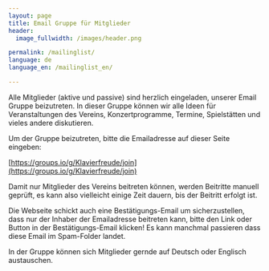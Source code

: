 ```yaml
---
layout: page
title: Email Gruppe für Mitglieder
header:
  image_fullwidth: /images/header.png

permalink: /mailinglist/
language: de
language_en: /mailinglist_en/

---
```


Alle Mitglieder (aktive und passive) sind herzlich eingeladen, unserer Email Gruppe beizutreten. 
In dieser Gruppe können wir alle Ideen für Veranstaltungen des Vereins, Konzertprogramme, Termine, Spielstätten und
vieles andere diskutieren. 

Um der Gruppe beizutreten, bitte die Emailadresse auf dieser Seite eingeben: 

[https://groups.io/g/Klavierfreude/join](https://groups.io/g/Klavierfreude/join)

Damit nur Mitglieder des Vereins beitreten können, werden Beitritte manuell geprüft, es kann also vielleicht einige Zeit dauern,
bis der Beitritt erfolgt ist. 

Die Webseite schickt auch eine Bestätigungs-Email um sicherzustellen, dass nur der Inhaber der Emailadresse beitreten kann, bitte 
den Link oder Button in der Bestätigungs-Email klicken! Es kann manchmal passieren dass diese Email im Spam-Folder 
landet. 

In der Gruppe können sich Mitglieder gernde auf Deutsch oder Englisch austauschen. 
